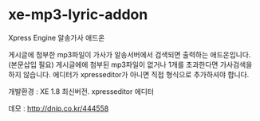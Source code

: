 # xe-mp3-lyric-addon
Xpress Engine 알송가사 애드온

게시글에 첨부한 mp3파일이 가사가 알송서버에서 검색되면 출력하는 애드온입니다.(본문삽입 필요)
게시글에에 첨부된 mp3파일이 없거나 1개를 초과한다면 가사검색을 하지 않습니다.
에디터가 xpresseditor가 아니면 직접 <audio src="해당 문서의 첨부한 mp3파일 주소(files/attach/images..../*.mp3)"></audio> 형식으로 추가하셔야 합니다.

개발환경 : XE 1.8 최신버전. xpresseditor 에디터

데모 : http://dnip.co.kr/444558
